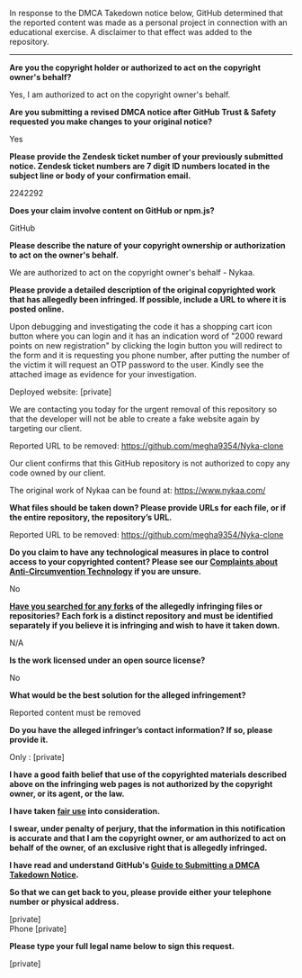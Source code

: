 In response to the DMCA Takedown notice below, GitHub determined that the reported content was made as a personal project in connection with an educational exercise. A disclaimer to that effect was added to the repository.

---

**Are you the copyright holder or authorized to act on the copyright owner's behalf?**

Yes, I am authorized to act on the copyright owner's behalf.

**Are you submitting a revised DMCA notice after GitHub Trust & Safety requested you make changes to your original notice?**

Yes

**Please provide the Zendesk ticket number of your previously submitted notice. Zendesk ticket numbers are 7 digit ID numbers located in the subject line or body of your confirmation email.**

2242292

**Does your claim involve content on GitHub or npm.js?**

GitHub

**Please describe the nature of your copyright ownership or authorization to act on the owner's behalf.**

We are authorized to act on the copyright owner's behalf - Nykaa.

**Please provide a detailed description of the original copyrighted work that has allegedly been infringed. If possible, include a URL to where it is posted online.**

Upon debugging and investigating the code it has a shopping cart icon button where you can login and it has an indication word of "2000 reward points on new registration" by clicking the login button you will redirect to the form and it is requesting you phone number, after putting the number of the victim it will request an OTP password to the user. Kindly see the attached image as evidence for your investigation.

Deployed website: [private]  

We are contacting you today for the urgent removal of this repository so that the developer will not be able to create a fake website again by targeting our client.

Reported URL to be removed: https://github.com/megha9354/Nyka-clone

Our client confirms that this GitHub repository is not authorized to copy any code owned by our client.

The original work of Nykaa can be found at: https://www.nykaa.com/

**What files should be taken down? Please provide URLs for each file, or if the entire repository, the repository’s URL.**

Reported URL to be removed: https://github.com/megha9354/Nyka-clone

**Do you claim to have any technological measures in place to control access to your copyrighted content? Please see our <a href="https://docs.github.com/articles/guide-to-submitting-a-dmca-takedown-notice#complaints-about-anti-circumvention-technology">Complaints about Anti-Circumvention Technology</a> if you are unsure.**

No

**<a href="https://docs.github.com/articles/dmca-takedown-policy#b-what-about-forks-or-whats-a-fork">Have you searched for any forks</a> of the allegedly infringing files or repositories? Each fork is a distinct repository and must be identified separately if you believe it is infringing and wish to have it taken down.**

N/A

**Is the work licensed under an open source license?**

No

**What would be the best solution for the alleged infringement?**

Reported content must be removed

**Do you have the alleged infringer’s contact information? If so, please provide it.**

Only : [private]  

**I have a good faith belief that use of the copyrighted materials described above on the infringing web pages is not authorized by the copyright owner, or its agent, or the law.**

**I have taken <a href="https://www.lumendatabase.org/topics/22">fair use</a> into consideration.**

**I swear, under penalty of perjury, that the information in this notification is accurate and that I am the copyright owner, or am authorized to act on behalf of the owner, of an exclusive right that is allegedly infringed.**

**I have read and understand GitHub's <a href="https://docs.github.com/articles/guide-to-submitting-a-dmca-takedown-notice/">Guide to Submitting a DMCA Takedown Notice</a>.**

**So that we can get back to you, please provide either your telephone number or physical address.**

[private]  
Phone [private]  

**Please type your full legal name below to sign this request.**

[private]  
